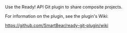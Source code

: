 Use the Ready! API Git plugin to share composite projects.

For information on the plugin, see the plugin's Wiki:

https://github.com/SmartBear/ready-git-plugin/wiki

